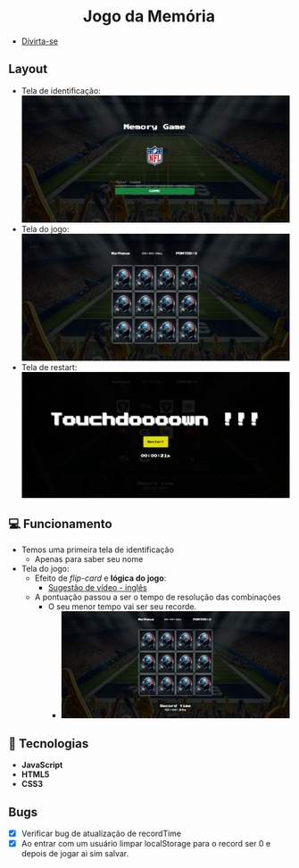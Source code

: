 <h1 align='center'>Jogo da Memória</h1>

- [Divirta-se](https://memory-game10.vercel.app/)

## Layout
- Tela de identificação: ![tela de identificação: me diga seu nome](tela-login.png)
- Tela do jogo: ![tela do jogo](tela-jogo.png)
- Tela de restart: ![tela de vitória - touchdoooowwwn](tela-da-vitoria.png)

## :computer: Funcionamento 
- Temos uma primeira tela de identificação
    - Apenas para saber seu nome
- Tela do jogo:
    - Efeito de *flip-card* e **lógica do jogo**: 
        - [Sugestão de vídeo - inglês](https://youtu.be/ZniVgo8U7ek)
    - A pontuação passou a ser o tempo de resolução das combinações
        - O seu menor tempo vai ser seu recorde.
            - ![tela com resultado do record na tela](tela-de-recorde.png)

## :rocket: Tecnologias
- **JavaScript** 
- **HTML5**         
- **CSS3**     

## Bugs 
- [x] Verificar bug de atualização de recordTime
- [x] Ao entrar com um usuário limpar localStorage para o record ser 0 e depois de jogar ai sim salvar.

